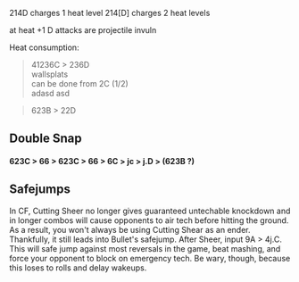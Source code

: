 214D charges 1 heat level
214[D] charges 2 heat levels

at heat +1 D attacks are projectile invuln

Heat consumption:

> 41236C > 236D    
> wallsplats  
> can be done from 2C (1/2)  
> adasd asd

> 623B > 22D 


## Double Snap

#### 623C > 66 > 623C > 66 > 6C > jc > j.D > (623B ?)

## Safejumps

In CF, Cutting Sheer no longer gives guaranteed untechable knockdown and in longer combos will cause opponents to air tech before hitting the ground. As a result, you won't always be using Cutting Shear as an ender. Thankfully, it still leads into Bullet's safejump. After Sheer, input 9A > 4j.C. This will safe jump against most reversals in the game, beat mashing, and force your opponent to block on emergency tech. Be wary, though, because this loses to rolls and delay wakeups.